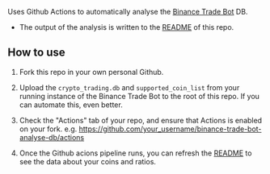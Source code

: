 
Uses Github Actions to automatically analyse the [Binance Trade Bot](https://github.com/idkravitz/binance-trade-bot) DB. 

* The output of the analysis is written to the [README](README.md) of this repo.

## How to use

1. Fork this repo in your own personal Github.

2. Upload the `crypto_trading.db` and `supported_coin_list` from your running instance of the Binance Trade Bot to the root of this repo. If you can automate this, even better.

3. Check the "Actions" tab of your repo, and ensure that Actions is enabled on your fork. e.g. https://github.com/your_username/binance-trade-bot-analyse-db/actions

4. Once the Github acions pipeline runs, you can refresh the [README](README.md) to see the data about your coins and ratios.

